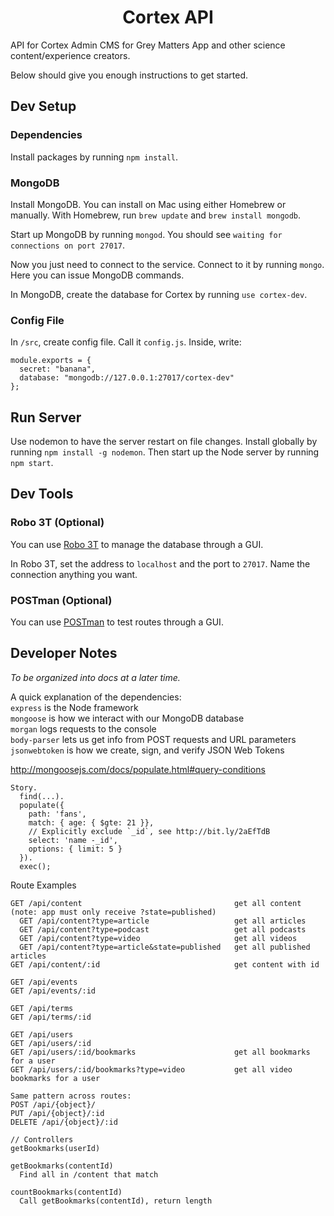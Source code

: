 <h1 align="center">
  Cortex API
</h1>

API for Cortex Admin CMS for Grey Matters App and other science content/experience creators.

Below should give you enough instructions to get started.

## Dev Setup

### Dependencies

Install packages by running `npm install`.

### MongoDB

Install MongoDB. You can install on Mac using either Homebrew or manually. With Homebrew, run `brew update` and `brew install mongodb`.

Start up MongoDB by running `mongod`. You should see `waiting for connections on port 27017`.

Now you just need to connect to the service. Connect to it by running `mongo`. Here you can issue MongoDB commands.

In MongoDB, create the database for Cortex by running `use cortex-dev`.

### Config File

In `/src`, create config file. Call it `config.js`. Inside, write:

```
module.exports = {
  secret: "banana",
  database: "mongodb://127.0.0.1:27017/cortex-dev"
};
```

## Run Server

Use nodemon to have the server restart on file changes. Install globally by running `npm install -g nodemon`. Then start up the Node server by running `npm start`.

## Dev Tools

### Robo 3T (Optional)

You can use [Robo 3T](https://robomongo.org/) to manage the database through a GUI.

In Robo 3T, set the address to `localhost` and the port to `27017`. Name the connection anything you want.


### POSTman (Optional)

You can use [POSTman](https://www.getpostman.com/) to test routes through a GUI.

## Developer Notes

<i>To be organized into docs at a later time.</i>

A quick explanation of the dependencies:<br>
`express` is the Node framework<br>
`mongoose` is how we interact with our MongoDB database<br>
`morgan` logs requests to the console<br>
`body-parser` lets us get info from POST requests and URL parameters<br>
`jsonwebtoken` is how we create, sign, and verify JSON Web Tokens<br>


http://mongoosejs.com/docs/populate.html#query-conditions
```
Story.
  find(...).
  populate({
    path: 'fans',
    match: { age: { $gte: 21 }},
    // Explicitly exclude `_id`, see http://bit.ly/2aEfTdB
    select: 'name -_id',
    options: { limit: 5 }
  }).
  exec();
```

Route Examples
```
GET /api/content                                  get all content (note: app must only receive ?state=published)
  GET /api/content?type=article                   get all articles
  GET /api/content?type=podcast                   get all podcasts
  GET /api/content?type=video                     get all videos
  GET /api/content?type=article&state=published   get all published articles
GET /api/content/:id                              get content with id

GET /api/events
GET /api/events/:id

GET /api/terms
GET /api/terms/:id

GET /api/users
GET /api/users/:id
GET /api/users/:id/bookmarks                      get all bookmarks for a user
GET /api/users/:id/bookmarks?type=video           get all video bookmarks for a user

Same pattern across routes:
POST /api/{object}/
PUT /api/{object}/:id
DELETE /api/{object}/:id

// Controllers
getBookmarks(userId)

getBookmarks(contentId)
  Find all in /content that match

countBookmarks(contentId)
  Call getBookmarks(contentId), return length
```
